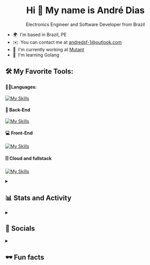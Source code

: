<h1 align="center">Hi 👋 My name is André Dias</h1>


<p align="center">Electronics Engineer and Software Developer from Brazil</p>

* 🌍  I'm based in Brazil, PE
* ✉️  You can contact me at [andredsf-1@outlook.com](mailto:andredsf-1@outlook.com)
* 🔭  I'm currently working at [Mutant](https://mutant.com.br/)
* 🧠  I'm learning Golang

<h2 align="left"> 🛠️ My Favorite Tools:</h2>

#### 👨‍💻Languages:

[![My Skills](https://skillicons.dev/icons?i=java,typescript,javascript,c)](https://skillicons.dev)

#### 🧰 Back-End
[![My Skills](https://skillicons.dev/icons?i=spring,express,nestjs,nodejs,mongodb,mysql,postgres,redis,raspberrypi)](https://skillicons.dev)

#### 💻 Front-End
[![My Skills](https://skillicons.dev/icons?i=react,nextjs,css,html,figma,tailwind)](https://skillicons.dev)

#### 🗄️ Cloud and fullstack
[![My Skills](https://skillicons.dev/icons?i=aws,docker,kubernetes,githubactions,jenkins,vercel)](https://skillicons.dev)


<details> 
  <summary><h2>📊 Stats and Activity</h2></summary>

<a href="http://www.github.com/andre-diass"><img src="https://github-readme-stats.vercel.app/api?username=andre-diass&show_icons=true&hide=stars,issues,&count_private=true&title_color=0891b2&text_color=ffffff&icon_color=0891b2&bg_color=1c1917&hide_border=true&show_icons=true" alt="andre-diass's GitHub stats" /></a>

<a href="http://www.github.com/andre-diass"><img src="https://github-readme-streak-stats.herokuapp.com/?user=andre-diass&stroke=ffffff&background=1c1917&ring=0891b2&fire=0891b2&currStreakNum=ffffff&currStreakLabel=0891b2&sideNums=ffffff&sideLabels=ffffff&dates=ffffff&hide_border=true" /></a>

<a href="https://github.com/andre-diass" align="left"><img src="https://github-readme-stats.vercel.app/api/top-langs/?username=andre-diass&langs_count=4&title_color=0891b2&text_color=ffffff&icon_color=0891b2&bg_color=1c1917&hide_border=true&locale=en&custom_title=Top%20%Languages" alt="Top Languages" /></a>

</details>


<details> 
  <summary><h2>📱 Socials </h2></summary>

<p align="left">
  <a href="https://www.github.com/andre-diass" target="_blank" rel="noreferrer"><img src="https://raw.githubusercontent.com/danielcranney/readme-generator/main/public/icons/socials/github.svg" width="32" height="32" alt="GitHub Logo"></a>
  <a href="https://www.linkedin.com/in/andre-dias-santos/" target="_blank" rel="noreferrer"><img src="https://raw.githubusercontent.com/danielcranney/readme-generator/main/public/icons/socials/linkedin.svg" width="32" height="32" alt="LinkedIn Logo"></a>
  <a href="https://www.instagram.com/andre.diaas_/" target="_blank" rel="noreferrer"><img src="https://raw.githubusercontent.com/Raymo111/Raymo111/master/socials/instagram.svg" height="32" alt="Instagram Logo"></a>
</p>

</details>

<details> 
  <summary><h2> 🕶️ Fun facts </h2></summary>
• I grew up and was raised in Macapá - AP, and still miss my hometown very much 🥹 <br>
• I'm a hardware geek. Even though my daily coding routine is more directed to high level languages, I still research and work on embedded systems projects <br>
• I'm a Flamengo fan. Sorry but that's just the best team in the world 😁 <br>
• I did some Dj gigs a while back. Still own a DDJ400 and blast it sometimes. Hip hop and psytrance are among my favorite genres <br>
• I'm a hard fan of a software called TouchDesigner. It's used for modeling 3D objects and making art creations interactive. You can find some of the art work I created on my instagram @andre.diaas_ <br>
• As a last and not least hobby, I'm a enthusiast of lucid dreaming. If you ever practiced it, please contact me, we have much to talk about 😂

</details>
